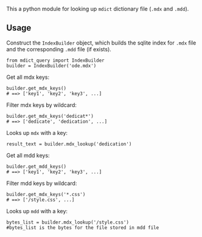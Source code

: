 This a python module for looking up `mdict` dictionary file (`.mdx` and `.mdd`). 

## Usage

Construct the `IndexBuilder` object, which builds the sqlite index for `.mdx` file and the corresponding `.mdd` file (if exists).

    from mdict_query import IndexBuilder
    builder = IndexBuilder('ode.mdx')

Get all mdx keys:

    builder.get_mdx_keys()
    # ==> ['key1', 'key2', 'key3', ...]

Filter mdx keys by wildcard:

    builder.get_mdx_keys('dedicat*')
    # ==> ['dedicate', 'dedication', ...]

Looks up `mdx` with a key:

    result_text = builder.mdx_lookup('dedication')
    
Get all mdd keys:

    builder.get_mdd_keys()
    # ==> ['key1', 'key2', 'key3', ...]

Filter mdd keys by wildcard:

    builder.get_mdx_keys('*.css')
    # ==> ['/style.css', ...]
    
Looks up `mdd` with a key:

    bytes_list = builder.mdx_lookup('/style.css')
    #bytes_list is the bytes for the file stored in mdd file

